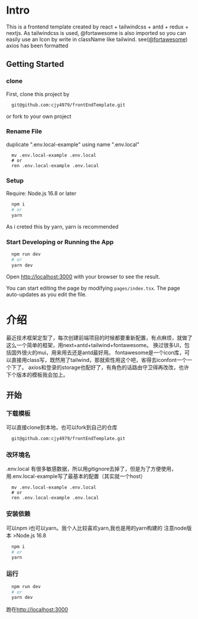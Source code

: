 # Intro

This is a frontend template created by react + tailwindcss + antd + redux + nextjs. As tailwindcss is used, @fortawesome is also imported so you can easily use an Icon by write in className like tailwind. see([@fortawesome](https://fontawesome.com/))
axios has been formatted

## Getting Started

### clone

First, clone this project by

```bash
  git@github.com:cjy4979/frontEndTemplate.git
```

or fork to your own project

### Rename File

duplicate ".env.local-example" using name ".env.local"

```shell
  mv .env.local-example .env.local
  # or
  ren .env.local-example .env.local
```

### Setup

Require: Node.js 16.8 or later

```bash
  npm i
  # or
  yarn
```

As i creted this by yarn, yarn is recommended

### Start Developing or Running the App

```bash
  npm run dev
  # or
  yarn dev
```

Open [http://localhost:3000](http://localhost:3000) with your browser to see the result.

You can start editing the page by modifying `pages/index.tsx`. The page auto-updates as you edit the file.

# 介绍

最近技术框架定型了，每次创建前端项目的时候都要重新配置，有点麻烦，就做了这么一个简单的框架，用next+antd+tailwind+fontawesome。
换过很多UI，包括国外很火的mui，用来用去还是antd最好用。
fontawesome是一个icon库，可以直接用class写，既然用了tailwind，那就索性用这个吧，省得去iconfont一个一个下了。
axios和登录的storage也配好了，有角色的话路由守卫得再改改，也许下个版本的模板我会加上。

## 开始

### 下载模板

可以直接clone到本地，也可以fork到自己的仓库

```bash
  git@github.com:cjy4979/frontEndTemplate.git
```

### 改环境名

.env.local 有很多敏感数据，所以用gitignore去掉了，但是为了方便使用，用.env.local-example写了最基本的配置（其实就一个host）

```shell
  mv .env.local-example .env.local
  # or
  ren .env.local-example .env.local
```

### 安装依赖

可以npm i也可以yarn。我个人比较喜欢yarn,我也是用的yarn构建的
注意node版本 >Node.js 16.8

```bash
  npm i
  # or
  yarn
```

### 运行

```bash
  npm run dev
  # or
  yarn dev
```

跑在[http://localhost:3000](http://localhost:3000)
